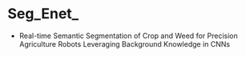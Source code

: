# Seg_Enet_

* Real-time Semantic Segmentation of Crop and Weed for Precision Agriculture Robots Leveraging Background Knowledge in CNNs
